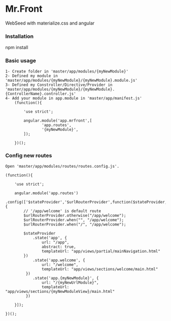# Mr.Front
WebSeed with materialize.css and angular
<h3>Installation</h3>
		npm install


<h3>Basic usage</h3>

	1- Create folder in 'master/app/modules/{myNewModule}'
	2- Defined my module in 'master/app/modules/{myNewModule}/{myNewModule}.module.js'
	3- Defined my Constroller/Directive/Provider in 'master/app/modules/{myNewModule}/{myNewModule}.{ControllerName}.controller.js'
	4- Add your module in app.module in 'master/app/manifest.js'
		(function(){

			'use strict';

			angular.module('app.mrfront',[
					'app.routes',
					'{myNewModule}',
			]);

		})();

<h3>Config new routes</h3>
	
	Open 'master/app/modules/routes/routes.config.js'.
	
	(function(){

		'use strict';

		angular.module('app.routes')
		.config(['$stateProvider','$urlRouterProvider',function($stateProvider,$urlRouterProvider) {
			// '/app/welcome' is default route
			$urlRouterProvider.otherwise("/app/welcome");
			$urlRouterProvider.when("", "/app/welcome");
			$urlRouterProvider.when("/", "/app/welcome");

			$stateProvider
    			.state('app', {
    				url: "/app",
    				abstract: true,
    				templateUrl: "app/views/partial/mainNavigation.html"
			})
    			.state('app.welcome', {
    				url: "/welcome",
    				templateUrl: "app/views/sections/welcome/main.html"
			 })
    			.state('app.{myNewModule}', {
    				url: "/{myNewUrlModule}",
    				templateUrl: "app/views/sections/{myNewModuleView}/main.html"
			 })
	
		}]);

	})();
